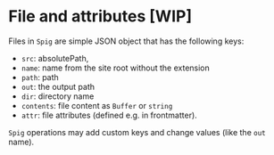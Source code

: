 # File and attributes [WIP]

Files in `Spig` are simple JSON object that has the following keys:

+ `src`: absolutePath,
+ `name`: name from the site root without the extension
+ `path`: path
+ `out`: the output path
+ `dir`: directory name
+ `contents`: file content as `Buffer` or `string`
+ `attr`: file attributes (defined e.g. in frontmatter).

`Spig` operations may add custom keys and change values (like the `out` name).
